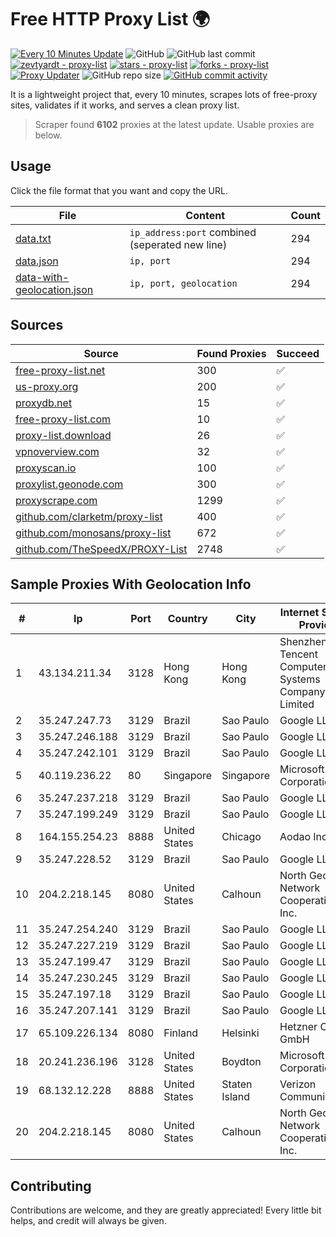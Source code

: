 
# Free HTTP Proxy List 🌍

[![Every 10 Minutes Update](https://github.com/mertguvencli/http-proxy-list/actions/workflows/main.yml/badge.svg?branch=main)](https://github.com/mertguvencli/http-proxy-list/actions/workflows/main.yml)
![GitHub](https://img.shields.io/github/license/mertguvencli/http-proxy-list)
![GitHub last commit](https://img.shields.io/github/last-commit/mertguvencli/http-proxy-list)
[![zevtyardt - proxy-list](https://img.shields.io/static/v1?label=zevtyardt&message=proxy-list&color=blue&logo=github)](https://github.com/zevtyardt/proxy-list "Go to GitHub repo")
[![stars - proxy-list](https://img.shields.io/github/stars/zevtyardt/proxy-list?style=social)](https://github.com/zevtyardt/proxy-list)
[![forks - proxy-list](https://img.shields.io/github/forks/zevtyardt/proxy-list?style=social)](https://github.com/zevtyardt/proxy-list)
[![Proxy Updater](https://github.com/zevtyardt/proxy-list/workflows/Proxy%20Updater/badge.svg)](https://github.com/zevtyardt/proxy-list/actions?query=workflow:"Proxy+Updater")
![GitHub repo size](https://img.shields.io/github/repo-size/zevtyardt/proxy-list)
[![GitHub commit activity](https://img.shields.io/github/commit-activity/m/zevtyardt/proxy-list?logo=commits)](https://github.com/zevtyardt/proxy-list/commits/main)

It is a lightweight project that, every 10 minutes, scrapes lots of free-proxy sites, validates if it works, and serves a clean proxy list.

> Scraper found **6102** proxies at the latest update. Usable proxies are below.

## Usage

Click the file format that you want and copy the URL.

|File|Content|Count|
|----|-------|-----|
|[data.txt](https://raw.githubusercontent.com/mertguvencli/http-proxy-list/main/proxy-list/data.txt)|`ip_address:port` combined (seperated new line)|294|
|[data.json](https://raw.githubusercontent.com/mertguvencli/http-proxy-list/main/proxy-list/data.json)|`ip, port`|294|
|[data-with-geolocation.json](https://raw.githubusercontent.com/mertguvencli/http-proxy-list/main/proxy-list/data-with-geolocation.json)|`ip, port, geolocation`|294|

## Sources

|Source|Found Proxies|Succeed|
|------|-------------|-------|
|[free-proxy-list.net](https://free-proxy-list.net)|300|✅|
|[us-proxy.org](https://www.us-proxy.org)|200|✅|
|[proxydb.net](http://proxydb.net)|15|✅|
|[free-proxy-list.com](https://free-proxy-list.com/?page=&port=&type%5B%5D=http&type%5B%5D=https&up_time=0&search=Search)|10|✅|
|[proxy-list.download](https://www.proxy-list.download/HTTP)|26|✅|
|[vpnoverview.com](https://vpnoverview.com/privacy/anonymous-browsing/free-proxy-servers)|32|✅|
|[proxyscan.io](https://www.proxyscan.io)|100|✅|
|[proxylist.geonode.com](https://proxylist.geonode.com/api/proxy-list?limit=300&page=1&sort_by=lastChecked&sort_type=desc&protocols=http,https)|300|✅|
|[proxyscrape.com](https://api.proxyscrape.com/v2/?request=displayproxies&protocol=http&timeout=10000&country=all&ssl=all&anonymity=all)|1299|✅|
|[github.com/clarketm/proxy-list](https://raw.githubusercontent.com/clarketm/proxy-list/master/proxy-list-raw.txt)|400|✅|
|[github.com/monosans/proxy-list](https://raw.githubusercontent.com/monosans/proxy-list/main/proxies/http.txt)|672|✅|
|[github.com/TheSpeedX/PROXY-List](https://raw.githubusercontent.com/TheSpeedX/PROXY-List/master/http.txt)|2748|✅|


## Sample Proxies With Geolocation Info

|#|Ip|Port|Country|City|Internet Service Provider|
|-|--|----|-------|----|-------------------------|
|1|43.134.211.34|3128|Hong Kong|Hong Kong|Shenzhen Tencent Computer Systems Company Limited|
|2|35.247.247.73|3129|Brazil|Sao Paulo|Google LLC|
|3|35.247.246.188|3129|Brazil|Sao Paulo|Google LLC|
|4|35.247.242.101|3129|Brazil|Sao Paulo|Google LLC|
|5|40.119.236.22|80|Singapore|Singapore|Microsoft Corporation|
|6|35.247.237.218|3129|Brazil|Sao Paulo|Google LLC|
|7|35.247.199.249|3129|Brazil|Sao Paulo|Google LLC|
|8|164.155.254.23|8888|United States|Chicago|Aodao Inc|
|9|35.247.228.52|3129|Brazil|Sao Paulo|Google LLC|
|10|204.2.218.145|8080|United States|Calhoun|North Georgia Network Cooperative, Inc.|
|11|35.247.254.240|3129|Brazil|Sao Paulo|Google LLC|
|12|35.247.227.219|3129|Brazil|Sao Paulo|Google LLC|
|13|35.247.199.47|3129|Brazil|Sao Paulo|Google LLC|
|14|35.247.230.245|3129|Brazil|Sao Paulo|Google LLC|
|15|35.247.197.18|3129|Brazil|Sao Paulo|Google LLC|
|16|35.247.207.141|3129|Brazil|Sao Paulo|Google LLC|
|17|65.109.226.134|8080|Finland|Helsinki|Hetzner Online GmbH|
|18|20.241.236.196|3128|United States|Boydton|Microsoft Corporation|
|19|68.132.12.228|8888|United States|Staten Island|Verizon Communications|
|20|204.2.218.145|8080|United States|Calhoun|North Georgia Network Cooperative, Inc.|



## Contributing

Contributions are welcome, and they are greatly appreciated! Every
little bit helps, and credit will always be given.


